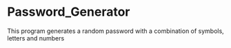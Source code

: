 # Password_Generator
This program generates a random password with a combination of symbols, letters and numbers
